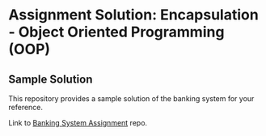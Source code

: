# Assignment Solution: Encapsulation - Object Oriented Programming (OOP)

## Sample Solution

This repository provides a sample solution of the banking system for your reference.

Link to [Banking System Assignment](https://github.com/whypam/CppBanking-Starter) repo.
